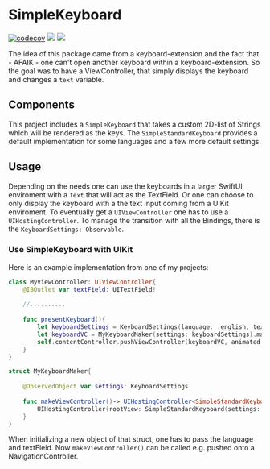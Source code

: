 # SimpleKeyboard

[![codecov](https://codecov.io/gh/thisIsTheFoxe/SimpleKeyboard/branch/master/graph/badge.svg)](https://codecov.io/gh/thisIsTheFoxe/SimpleKeyboard)
![](https://github.com/thisisthefoxe/SimpleKeyboard/workflows/Swift/badge.svg)
![](https://github.com/thisisthefoxe/SimpleKeyboard/workflows/Sonarcloud/badge.svg)



The idea of this package came from a keyboard-extension and the fact that - AFAIK - one can't open another keyboard within a keyboard-extension. So the goal was to have a ViewController, that simply displays the keyboard and changes a `text` variable. 

## Components
This  project includes a `SimpleKeyboard` that takes a custom 2D-list of Strings which will be rendered as the keys.
The `SimpleStandardKeyboard` provides a default implementation for some languages and a few more default settings.

## Usage
Depending on the needs one can use the keyboards in a larger SwiftUI enviroment with a `Text` that will act as the TextField. 
Or one can choose to only display the keyboard with a the text input coming from a UIKit enviroment. To eventually get a `UIViewController` one has to use a `UIHostingController`. To manage the transition with all the Bindings, there is the `KeyboardSettings: Observable`. 

### Use SimpleKeyboard with UIKit
Here is an example implementation from one of my projects:
```swift
class MyViewController: UIViewController{
    @IBOutlet var textField: UITextField!
    
    //..........
    
    func presentKeyboard(){
        let keyboardSettings = KeyboardSettings(language: .english, textInput: self.textField)
        let keyboardVC = MyKeyboardMaker(settings: keyboardSettings).makeViewController()
        self.contentController.pushViewController(keyboardVC, animated: true)
    }
}

```

```swift
struct MyKeyboardMaker{
    
    @ObservedObject var settings: KeyboardSettings
    
    func makeViewController()-> UIHostingController<SimpleStandardKeyboard>{
        UIHostingController(rootView: SimpleStandardKeyboard(settings: $settings)
    }
}
```

When initializing a new object of that struct, one has to pass the language and textField. Now `makeViewController()` can be called e.g. pushed onto a NavigationController.  

